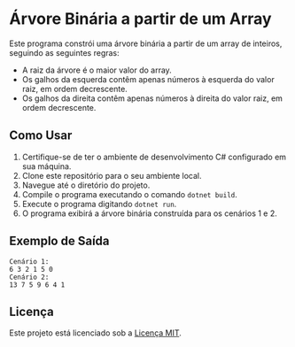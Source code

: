 # Árvore Binária a partir de um Array

Este programa constrói uma árvore binária a partir de um array de inteiros, seguindo as seguintes regras:

- A raiz da árvore é o maior valor do array.
- Os galhos da esquerda contêm apenas números à esquerda do valor raiz, em ordem decrescente.
- Os galhos da direita contêm apenas números à direita do valor raiz, em ordem decrescente.

## Como Usar

1. Certifique-se de ter o ambiente de desenvolvimento C# configurado em sua máquina.
2. Clone este repositório para o seu ambiente local.
3. Navegue até o diretório do projeto.
4. Compile o programa executando o comando `dotnet build`.
5. Execute o programa digitando `dotnet run`.
6. O programa exibirá a árvore binária construída para os cenários 1 e 2.

## Exemplo de Saída

~~~~
Cenário 1:
6 3 2 1 5 0
Cenário 2:
13 7 5 9 6 4 1
~~~~
## Licença

Este projeto está licenciado sob a [Licença MIT](https://opensource.org/licenses/MIT).
